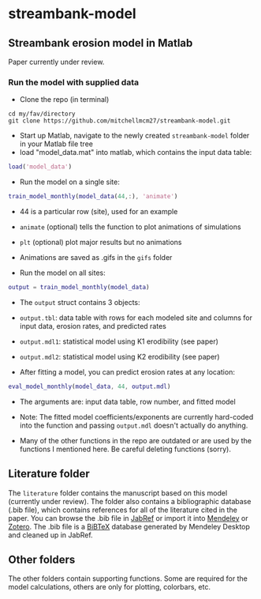# streambank-model
## Streambank erosion model in Matlab

Paper currently under review.

### Run the model with supplied data
 * Clone the repo (in terminal)
 ````dos
 cd my/fav/directory
 git clone https://github.com/mitchellmcm27/streambank-model.git
 ````
 
 * Start up Matlab, navigate to the newly created ```streambank-model``` folder in your Matlab file tree
 * load "model_data.mat" into matlab, which contains the input data table:
 ````matlab
 load('model_data')
 ````
 
 * Run the model on a single site:
 ````matlab
 train_model_monthly(model_data(44,:), 'animate')
 ````
  * 44 is a particular row (site), used for an example
  * ```animate``` (optional) tells the function to plot animations of simulations
  * ```plt``` (optional) plot major results but no animations
  * Animations are saved as .gifs in the ```gifs``` folder
  
 * Run the model on all sites:
 ````matlab
 output = train_model_monthly(model_data)
 ````
 
 * The ```output``` struct contains 3 objects:
  * ```output.tbl```: data table with rows for each modeled site and columns for input data, erosion rates, and predicted rates
  * ```output.mdl1```: statistical model using K1 erodibility (see paper)
  * ```output.mdl2```: statistical model using K2 erodibility (see paper)
 
 * After fitting a model, you can predict erosion rates at any location:
 ````matlab
 eval_model_monthly(model_data, 44, output.mdl)
 ````
  * The arguments are: input data table, row number, and fitted model
  * Note: The fitted model coefficients/exponents are currently hard-coded into the function and passing ```output.mdl``` doesn't actually do anything.
 
 * Many of the other functions in the repo are outdated or are used by the functions I mentioned here. Be careful deleting functions (sorry).
 
 ## Literature folder
 
The ```literature``` folder contains the manuscript based on this model (currently under review). The folder also contains a bibliographic database (.bib file), which contains references for all of the literature cited in the paper. You can browse the .bib file in [JabRef](https://www.fosshub.com/JabRef.html) or import it into [Mendeley](https://www.mendeley.com/) or [Zotero](https://www.zotero.org/). The .bib file is a [BiBTeX](http://www.bibtex.org/) database generated by Mendeley Desktop and cleaned up in JabRef.

## Other folders

The other folders contain supporting functions. Some are required for the model calculations, others are only for plotting, colorbars, etc.
